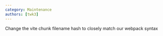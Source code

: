 ```yaml
---
category: Maintenance
authors: [twk3]
---
```


Change the vite chunk filename hash to closely match our webpack syntax
